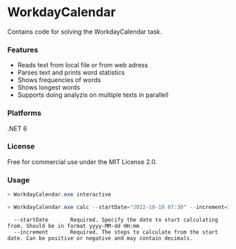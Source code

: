 # WorkdayCalendar
Contains code for solving the WorkdayCalendar task.

### Features
- Reads text from local file or from web adress
- Parses text and prints word statistics
- Shows frequencies of words
- Shows longest words
- Supports doing analyzis on multiple texts in parallell

### Platforms
.NET 6

### License
Free for commercial use under the MIT License 2.0.

### Usage
```csharp
> WorkdayCalendar.exe interactive
```

```csharp
> WorkdayCalendar.exe calc --startDate="2022-10-10 07:30" --increment=3
```

```
  --startDate       Required. Specify the date to start calculating from. Should be in format yyyy-MM-dd HH:mm
  --increment	    Required. The steps to calculate from the start date. Can be positive or negative and may contain decimals.

```